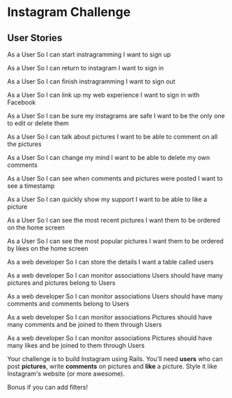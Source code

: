 Instagram Challenge
===================

User Stories
-----

As a User
So I can start instragramming
I want to sign up

As a User
So I can return to instagram
I want to sign in

As a User
So I can finish instragramming
I want to sign out

As a User
So I can link up my web experience
I want to sign in with Facebook

<!-- As a User
So I can show off my instagrams
I want to post a picture -->

<!-- As a User
So I can show off my instagrams
I want to give my picture a title and description -->
<!--
As a User
So I can improve my instagrams
I want to edit my own picture's title and description

As a User
So I can tidy my instagrams
I want to delete my pictures -->

As a User
So I can be sure my instagrams are safe
I want to be the only one to edit or delete them

As a User
So I can talk about pictures
I want to be able to comment on all the pictures

As a User
So I can change my mind
I want to be able to delete my own comments

As a User
So I can see when comments and pictures were posted
I want to see a timestamp

As a User
So I can quickly show my support
I want to be able to like a picture

As a User
So I can see the most recent pictures
I want them to be ordered on the home screen

As a User
So I can see the most popular pictures
I want them to be ordered by likes on the home screen

<!-- As a web owner
So my machine doesn't get full of pictures
I want Amazon to store them for me -->

As a web developer
So I can store the details
I want a table called users

As a web developer
So I can monitor associations
Users should have many pictures and pictures belong to Users

As a web developer
So I can monitor associations
Users should have many comments and comments belong to Users

As a web developer
So I can monitor associations
Pictures should have many comments and be joined to them through Users

As a web developer
So I can monitor associations
Pictures should have many likes and be joined to them through Users





Your challenge is to build Instagram using Rails. You'll need **users** who can post **pictures**, write **comments** on pictures and **like** a picture. Style it like Instagram's website (or more awesome).

Bonus if you can add filters!
